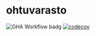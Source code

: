 # ohtuvarasto

![GHA Workflow badg](https://github.com/Kappe01/ohtuvarasto/workflows/CI/badge.svg)
[![codecov](https://codecov.io/gh/Kappe01/ohtuvarasto/graph/badge.svg?token=ZTK73LY7S6)](https://codecov.io/gh/Kappe01/ohtuvarasto)
